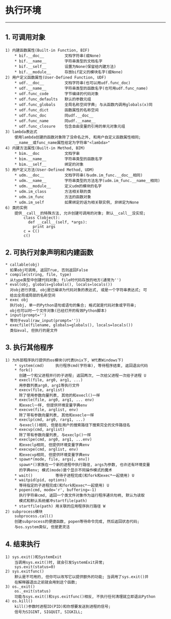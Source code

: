 # **执行环境**
***




## **1. 可调用对象**
    1) 内建函数属性(Built-in Function, BIF)
        * bif.__doc__         文档字符串(或None)
        * bif.__name__        字符串类型的文档名字
        * bif.__self__        设置为None(保留给内建方法)
        * bif.__module__      存放bif定义的模块名字(或None)
    2) 用户定义函数属性(User-Defined Function, UDF)
        * udf.__doc__         文档字符串(也可以用udf.func_doc)
        * udf.__name__        字符串类型的函数名字(也可用udf.func_name)
        * udf.func_code       字节编译的代码对象
        * udf.func_defaults   默认的参数元组
        * udf.func_globals    全局名称空间字典; 与从函数内调用globals(x)同
        * udf.func_dict       函数属性的名称空间
        * udf.func_doc        同udf.__doc__
        * udf.func_name       同udf.__name__
        * udf.func_closure    包含自由变量的引用的单元对象元组
    3) lambda表达式
        使用lambda创建的函数对象除了没命名之外, 和用户自定义函数属性相同; 
        __name__或func_name属性给定为字符串"<lambda>"
    4) 内建方法属性(Built-in Method, BIM)
        * bim.__doc           文档字串
        * bim.__name__        字符串类型的函数名字
        * bim.__self__        绑定的对象
    5) 用户定义方法(User-Defined Method, UDM)
        * udm.__doc__         文档字符串(与udm.im_func.__doc__相同)
        * udm.__name__        字符串类型的方法名字(udm.im_func.__name__相同)
        * udm.__module__      定义udm的模块的名字
        * udm.im_class        方法相关联的类
        * udm.im_func         方法的函数对象
        * udm.im_self         如果绑定的话为相关联实例, 非绑定为None
    6) 类的实例
        提供__call__的特殊方法, 允许创建可调用的对象; 默认__call__没实现;
            class C(object):
              def __call__(self, *args):
                print args 
            c = C()
            c()




## **2. 可执行对象声明和内建函数**
    * callable(obj)
      如果obj可调用, 返回True, 否则返回False
    * compile(string, file, type)
      从type类型中创建代码对象; file时代码存放的地方(通常为'')
    * eval(obj, globals=globals(), locals=locals())
      对obj进行求值, obj是已编译为代码对象的表达式, 或是一个字符串表达式; 可
      给出全局或局部的名称空间
    * exec obj 
      执行obj, 单一的Python语句或语句的集合; 格式就是代码对象或字符串;
      obj也可以时一个文件对象(已经打开的有效Python脚本)
    * input(prompt='')
      等同于eval(raw_input(prompt=''))
    * execfile(filename, globals=globals(), locals=locals())
      类似eval, 但执行的是文件



## **3. 执行其他程序**
    1) 为外部程序执行提供的os模块(U代表Unix下, W代表Windows下)
        * system(cmd)     执行程序cmd(字符串), 等待程序结束, 返回退出代码
        * fork()          
          创建一个和父进程并行的子进程; 返回两次, 一次给父进程一次给子进程 U
        * execl(file, arg0, arg1, ...)
          用参数列表arg0, arg1等执行文件
        * execv(file, arglist)
          除了使用参数向量列表, 其他的和execl()一样
        * execle(file, arg0, arg1, ... env)
          和execl一样, 但提供环境变量字典env
        * execve(file, arglist, env)
          除了带有参数向量列表, 其他和execle一样
        * execlp(cmd, arg0, rarg1, ...)
          与execl()相同, 但是在用户的搜索路径下搜索完全的文件路径名
        * execvp(cmd, arglist)
          除了带有参数向量列表, 与execlp()一样
        * execlpe(cmd, arg0, arg1, ...env)
          和execlp相同, 但提供环境变量字典env
        * execvpe(cmd, arglist, env)
          和execvp相同, 但提供环境变量字典env
        * spawn*(mode, file, args[, env])
          spawn*()家族在一个新的进程中执行路径, args为参数, 也许还有环境变量
          的字典env; 模式(mode)是个显示不同操作模式的魔术
        * wait()          等待子进程完成(和fork和exec*一起使用) U
        * waitpid(pid, options)
          等待指定的子进程完成(和fork和exec*一起使用) U
        * popen(cmd, mode='r', buffering=-1)
          执行字符串cmd, 返回一个类文件对象作为运行程序通讯句柄, 默认为读取
          模式和默认系统缓冲startfile(path)
        * startfile(path) 用关联的应用程序执行路径 W
    2) subprocess模块
        subprocess.call()
        创建subprocess的便捷函数, popen等待命令完成, 然后返回状态代码; 
        与os.system类似, 但是更灵活



## **4. 结束执行**
    1) sys.exit()和SystemExit
        当调用sys.exit()时, 就会引发SystemExit异常;
        sys.exit(status=0)
    2) sys.exitfunc()
        默认是不可用的, 但你可以改写它以提供额外的功能; 当调用了sys.exit()并
        在解释器退出之前就会用到这个函数;
    3) os._exit()
        os._exit(status)
        功能与sys.exit()和sys.exitfunc()相反, 不执行任何清理就立即退出Python
    4) os.kill()
        kill()参数时进程ID(PID)和你想要发送到进程的信号;
        信号为SIGINT, SIGQUIT, SIGKILL;
